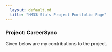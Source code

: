 ```yaml
---
  layout: default.md
  title: "HM33-Stu's Project Portfolio Page"
---
```


### Project: CareerSync

Given below are my contributions to the project.
